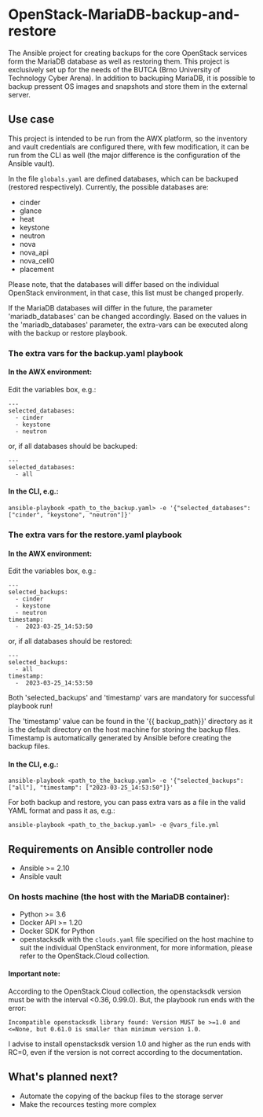 # OpenStack-MariaDB-backup-and-restore
The Ansible project for creating backups for the core OpenStack services form the MariaDB database as well as restoring them. This project is exclusively set up for the needs of the BUTCA (Brno University of Technology Cyber Arena). In addition to backuping MariaDB, it is possible to backup pressent OS images and snapshots and store them in the external server.

## Use case
This project is intended to be run from the AWX platform, so the inventory and vault credentials are configured there, with few modification, it can be run from the CLI as well (the major difference is the configuration of the Ansible vault).

In the file ```globals.yaml``` are defined databases, which can be backuped (restored respectively). Currently, the possible databases are:
 * cinder
 * glance
 * heat
 * keystone
 * neutron
 * nova
 * nova_api
 * nova_cell0
 * placement

Please note, that the databases will differ based on the individual OpenStack environment, in that case, this list must be changed properly.

If the MariaDB databases will differ in the future, the parameter 'mariadb_databases' can be changed accordingly. Based on the values in the 'mariadb_databases' parameter, the extra-vars can be executed along with the backup or restore playbook.

### The extra vars for the backup.yaml playbook
#### In the AWX environment:
Edit the variables box, e.g.:
```
---
selected_databases:
  - cinder
  - keystone
  - neutron
```

or, if all databases should be backuped:
```
---
selected_databases: 
  - all
```

#### In the CLI, e.g.:

``` ansible-playbook <path_to_the_backup.yaml> -e '{"selected_databases": ["cinder", "keystone", "neutron"]}' ```

### The extra vars for the restore.yaml playbook
#### In the AWX environment:

Edit the variables box, e.g.:
```
---
selected_backups:
  - cinder
  - keystone
  - neutron
timestamp:
  -  2023-03-25_14:53:50
```

or, if all databases should be restored:
```
---
selected_backups:
  - all
timestamp:
  -  2023-03-25_14:53:50
```

Both 'selected_backups' and 'timestamp' vars are mandatory for successful playbook run!

The 'timestamp' value can be found in the '{{ backup_path}}' directory as it is the default directory on the host machine for storing the backup files. Timestamp is automatically generated by Ansible before creating the backup files.

#### In the CLI, e.g.:

``` ansible-playbook <path_to_the_backup.yaml> -e '{"selected_backups": ["all"], "timestamp": ["2023-03-25_14:53:50"]}' ```

For both backup and restore, you can pass extra vars as a file in the valid YAML format and pass it as, e.g.:

``` ansible-playbook <path_to_the_backup.yaml> -e @vars_file.yml ```

## Requirements on Ansible controller node
* Ansible >= 2.10
* Ansible vault

### On hosts machine (the host with the MariaDB container):
* Python >= 3.6
* Docker API >= 1.20
* Docker SDK for Python
* openstacksdk with the ```clouds.yaml``` file specified on the host machine to suit the individual OpenStack environment, for more information, please refer to the OpenStack.Cloud collection.
#### Important note: 
According to the OpenStack.Cloud collection, the openstacksdk version must be with the interval  <0.36, 0.99.0). But, the playbook run ends with the error: 

```
Incompatible openstacksdk library found: Version MUST be >=1.0 and <=None, but 0.61.0 is smaller than minimum version 1.0.
```

I advise to install openstacksdk version 1.0 and higher as the run ends with RC=0, even if the version is not correct according to the documentation.

## What's planned next?
* Automate the copying of the backup files to the storage server
* Make the recources testing more complex
